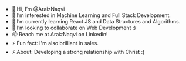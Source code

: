 - 👋 Hi, I’m @AraizNaqvi
- 👀 I’m interested in Machine Learning and Full Stack Development.
- 🌱 I’m currently learning React JS and Data Structures and Algorithms.
- 💞️ I’m looking to collaborate on Web Development :)
- 📫 Reach me at AraizNaqvi on Linkedin!
- ⚡ Fun fact: I'm also brilliant in sales.
- ⚡ About: Developing a strong relationship with Christ :)

<!---
AraizNaqvi/AraizNaqvi is a ✨ special ✨ repository because its `README.md` (this file) appears on your GitHub profile.
You can click the Preview link to take a look at your changes.
--->
